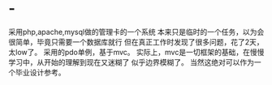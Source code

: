 # -
采用php,apache,mysql做的管理卡的一个系统
本来只是临时的一个任务，以为会很简单，毕竟只需要一个数据库就行
但在真正工作时发现了很多问题，花了2天，太low了。
采用的pdo单例，基于mvc。
实际上，mvc是一切框架的基础，在慢慢学习中，从开始的理解到现在又迷糊了
似乎边界模糊了。
当然这绝对可以作为一个毕业设计参考。
